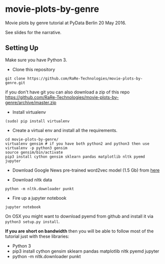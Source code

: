 # movie-plots-by-genre
Movie plots by genre tutorial at PyData Berlin 20 May 2016. 

See slides for the narrative.

## Setting Up
Make sure you have Python 3.

- Clone this repository
```
git clone https://github.com/RaRe-Technologies/movie-plots-by-genre.git
```
if you don't have git you can also download a zip of this repo https://github.com/RaRe-Technologies/movie-plots-by-genre/archive/master.zip

- Install virtualenv
```
(sudo) pip install virtualenv
```
- Create a virtual env and install all the requirements.
```
cd movie-plots-by-genre/
virtualenv gensim # if you have both python2 and python3 then use virtualenv -p python3 gensim
source gensim/bin/activate
pip3 install cython gensim sklearn pandas matplotlib nltk pyemd jupyter
```

- Download Google News pre-trained word2vec model (1.5 Gb) from [here]( https://drive.google.com/file/d/0B7XkCwpI5KDYNlNUTTlSS21pQmM/edit?usp=sharing)

-  Download nltk data
```
python -m nltk.downloader punkt
```

- Fire up a jupyter notebook
```
jupyter notebook
```

On OSX you might want to download pyemd from github and install it via `python3 setup.py install`.

__If you are short on bandwidth__ then you will be able to follow most of the tutorial just with these libraries:

- Python 3
- pip3 install cython gensim sklearn pandas matplotlib nltk pyemd jupyter
- python -m nltk.downloader punkt
